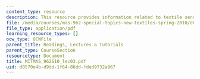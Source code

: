```yaml
---
content_type: resource
description: This resource provides information related to textile sensors.
file: /media/courses/mas-962-special-topics-new-textiles-spring-2010/d0570e4bd9dd1f6486ddfded9732a967_MITMAS_962S10_lec03.pdf
file_type: application/pdf
learning_resource_types: []
ocw_type: OCWFile
parent_title: Readings, Lectures & Tutorials
parent_type: CourseSection
resourcetype: Document
title: MITMAS_962S10_lec03.pdf
uid: d0570e4b-d9dd-1f64-86dd-fded9732a967
---
```

